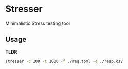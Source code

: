# Stresser
Minimalistic Stress testing tool



## Usage
**TLDR**
```sh
stresser -c 100 -t 1000 -f ./req.toml -e ./resp.csv
```
